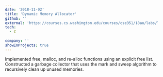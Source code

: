 ```yaml
---
date: '2018-11-02'
title: 'Dynamic Memory Allocator'
github: ''
external: 'https://courses.cs.washington.edu/courses/cse351/18au/labs/lab5.php'
tech:
  - C
  
company: ''
showInProjects: true
---
```


Implemented free, malloc, and re-alloc functions using an explicit free list. Constructed a garbage collector that uses the mark and sweep algorithm to recursively clean up unused memories.